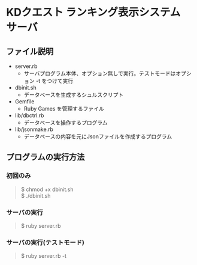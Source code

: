 # KDクエスト ランキング表示システム　サーバ    

## ファイル説明  

 * server.rb 
   - サーバプログラム本体、オプション無しで実行。テストモードはオプション -t をつけて実行  
 * dbinit.sh
   - データベースを生成するシュルスクリプト  
 * Gemfile  
   - Ruby Games を管理するファイル  
 * lib/dbctrl.rb  
   - データベースを操作するプログラム  
 * lib/jsonmake.rb  
   - データベースの内容を元にJsonファイルを作成するプログラム   

## プログラムの実行方法  

### 初回のみ  
> $ chmod +x dbinit.sh  
> $ ./dbinit.sh  

### サーバの実行  
> $ ruby server.rb  

### サーバの実行(テストモード)  
> $ ruby server.rb -t  



  
